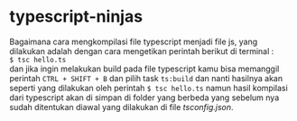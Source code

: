 # typescript-ninjas
Bagaimana cara mengkompilasi file typescript menjadi file js, yang dilakukan adalah dengan cara mengetikan perintah berikut di terminal :  
`$ tsc hello.ts`  
dan jika ingin  melakukan build pada file typescript kamu bisa memanggil perintah `CTRL + SHIFT + B` dan pilih task `ts:build` dan nanti hasilnya akan seperti yang dilakukan oleh perintah `$ tsc hello.ts` namun hasil kompilasi dari  typescript akan di simpan di folder yang berbeda yang sebelum nya sudah ditentukan diawal yang dilakukan di file *tsconfig.json*.
